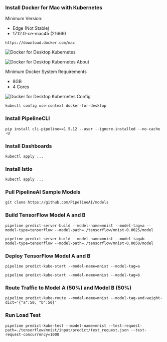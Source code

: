 ### Install Docker for Mac with Kubernetes
Minimum Version:
* Edge (Not Stable)
* 17.12.0-ce-mac45 (21669)
```
https://download.docker.com/mac
```

![Docker for Desktop Kubernetes](http://pipeline.ai/assets/img/docker-desktop-kubernetes.png)

![Docker for Desktop Kubernetes About](http://pipeline.ai/assets/img/docker-desktop-kubernetes-about.png)

Minimum Docker System Requirements
* 8GB
* 4 Cores

![Docker for Desktop Kubernetes Config](http://pipeline.ai/assets/img/docker-desktop-kubernetes-config.png)

```
kubectl config use-context docker-for-desktop
```

### Install PipelineCLI
```
pip install cli-pipeline==1.5.12 --user --ignore-installed --no-cache -U 
```

### Install Dashboards
```
kubectl apply ...
```

### Install Istio
```
kubectl apply ...
```

### Pull PipelineAI Sample Models
```
git clone https://github.com/PipelineAI/models
```

### Build TensorFlow Model A and B
```
pipeline predict-server-build --model-name=mnist --model-tag=a --model-type=tensorflow --model-path=./tensorflow/mnist-0.0025/model
```
```
pipeline predict-server-build --model-name=mnist --model-tag=b --model-type=tensorflow --model-path=./tensorflow/mnist-0.0050/model
```

### Deploy TensorFlow Model A and B
```
pipeline predict-kube-start --model-name=mnist --model-tag=a
```
```
pipeline predict-kube-start --model-name=mnist --model-tag=b
```

### Route Traffic to Model A (50%) and Model B (50%)
```
pipeline predict-kube-route --model-name=mnist --model-tag-and-weight-dict='{"a":50, "b":50}'
```

### Run Load Test
```
pipeline predict-kube-test --model-name=mnist --test-request-path=./tensorflow/mnist/input/predict/test_request.json --test-request-concurrency=1000
```
